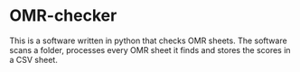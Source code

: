 # OMR-checker
This is a software written in python that checks OMR sheets. The software scans a folder, processes every OMR sheet it finds and stores the scores in a CSV sheet.
